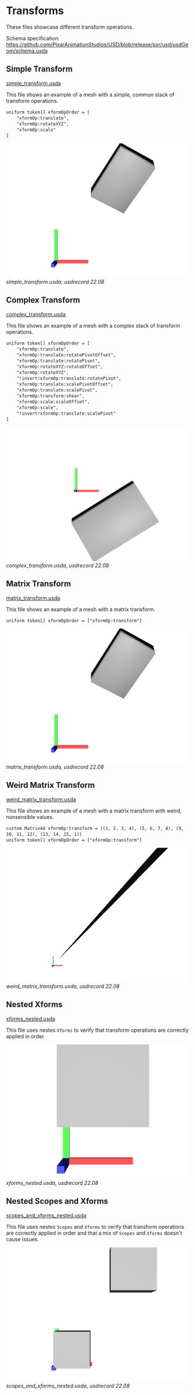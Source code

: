 # Transforms

These files showcase different transform operations.

Schema specification: <https://github.com/PixarAnimationStudios/USD/blob/release/pxr/usd/usdGeom/schema.usda>

## Simple Transform

[simple_transform.usda](./simple_transform.usda)

This file shows an example of a mesh with a simple, common stack of transform operations.

```usda
uniform token[] xformOpOrder = [
    "xformOp:translate",
    "xformOp:rotateXYZ",
    "xformOp:scale"
]
```

![screenshot](screenshots/simple_transform_usdrecord_22.08.png)
_simple_transform.usda, usdrecord 22.08_

## Complex Transform

[complex_transform.usda](./complex_transform.usda)

This file shows an example of a mesh with a complex stack of transform operations.

```usda
uniform token[] xformOpOrder = [
    "xformOp:translate",
    "xformOp:translate:rotatePivotOffset",
    "xformOp:translate:rotatePivot",
    "xformOp:rotateXYZ:rotateOffset",
    "xformOp:rotateXYZ",
    "!invert!xformOp:translate:rotatePivot",
    "xformOp:translate:scalePivotOffset",
    "xformOp:translate:scalePivot",
    "xformOp:transform:shear",
    "xformOp:scale:scaleOffset",
    "xformOp:scale",
    "!invert!xformOp:translate:scalePivot"
]
```

![screenshot](screenshots/complex_transform_usdrecord_22.08.png)
_complex_transform.usda, usdrecord 22.08_

## Matrix Transform

[matrix_transform.usda](./matrix_transform.usda)

This file shows an example of a mesh with a matrix transform.

```usda
uniform token[] xformOpOrder = ["xformOp:transform"]
```

![screenshot](screenshots/matrix_transform_usdrecord_22.08.png)
_matrix_transform.usda, usdrecord 22.08_

## Weird Matrix Transform

[weird_matrix_transform.usda](./weird_matrix_transform.usda)

This file shows an example of a mesh with a matrix transform with weird, nonsensible values.

```usda
custom Matrix4d xformOp:transform = ((1, 2, 3, 4), (5, 6, 7, 8), (9, 10, 11, 12), (13, 14, 15, 1))
uniform token[] xformOpOrder = ["xformOp:transform"]
```

![screenshot](screenshots/weird_matrix_transform_usdrecord_22.08.png)
_weird_matrix_transform.usda, usdrecord 22.08_

## Nested Xforms

[xforms_nested.usda](./xforms_nested.usda)

This file uses nestes `Xforms` to verify that transform operations are correctly applied in order.

![screenshot](screenshots/xforms_nested_usdrecord_22.08.png)
_xforms_nested.usda, usdrecord 22.08_

## Nested Scopes and Xforms

[scopes_and_xforms_nested.usda](./scopes_and_xforms_nested.usda)

This file uses nestes `Scopes` and `Xforms` to verify that transform operations are correctly applied in order and that a mix of `Scopes` and `Xforms` doesn't cause issues.

![screenshot](screenshots/scopes_and_xforms_nested_usdrecord_22.08.png)
_scopes_and_xforms_nested.usda, usdrecord 22.08_
